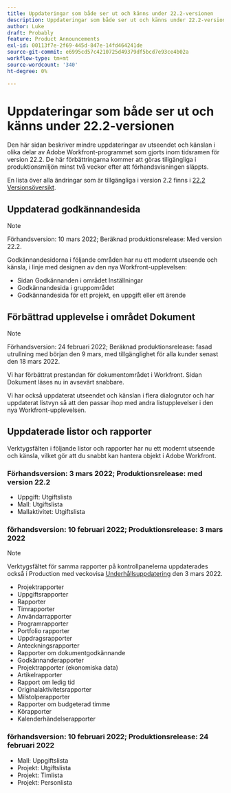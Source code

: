 ```yaml
---
title: Uppdateringar som både ser ut och känns under 22.2-versionen
description: Uppdateringar som både ser ut och känns under 22.2-versionen
author: Luke
draft: Probably
feature: Product Announcements
exl-id: 00113f7e-2f69-445d-847e-14fd464241de
source-git-commit: e6995cd57c4210725d49379df5bcd7e93ce4b02a
workflow-type: tm+mt
source-wordcount: '340'
ht-degree: 0%

---
```


# Uppdateringar som både ser ut och känns under 22.2-versionen

Den här sidan beskriver mindre uppdateringar av utseendet och känslan i olika delar av Adobe Workfront-programmet som gjorts inom tidsramen för version 22.2. De här förbättringarna kommer att göras tillgängliga i produktionsmiljön minst två veckor efter att förhandsvisningen släppts.

En lista över alla ändringar som är tillgängliga i version 2.2 finns i [22.2 Versionsöversikt](../../../product-announcements/product-releases/22.2-release-activity/22-2-release-overview.md).

## Uppdaterad godkännandesida

>[!NOTE]
>
>Förhandsversion: 10 mars 2022; Beräknad produktionsrelease: Med version 22.2.

Godkännandesidorna i följande områden har nu ett modernt utseende och känsla, i linje med designen av den nya Workfront-upplevelsen:

* Sidan Godkännanden i området Inställningar
* Godkännandesida i gruppområdet
* Godkännandesida för ett projekt, en uppgift eller ett ärende

## Förbättrad upplevelse i området Dokument

>[!NOTE]
Förhandsversion: 24 februari 2022; Beräknad produktionsrelease: fasad utrullning med början den 9 mars, med tillgänglighet för alla kunder senast den 18 mars 2022.

Vi har förbättrat prestandan för dokumentområdet i Workfront. Sidan Dokument läses nu in avsevärt snabbare.

Vi har också uppdaterat utseendet och känslan i flera dialogrutor och har uppdaterat listvyn så att den passar ihop med andra listupplevelser i den nya Workfront-upplevelsen.

## Uppdaterade listor och rapporter

Verktygsfälten i följande listor och rapporter har nu ett modernt utseende och känsla, vilket gör att du snabbt kan hantera objekt i Adobe Workfront.

### Förhandsversion: 3 mars 2022; Produktionsrelease: med version 22.2

* Uppgift: Utgiftslista
* Mall: Utgiftslista
* Mallaktivitet: Utgiftslista

### förhandsversion: 10 februari 2022; Produktionsrelease: 3 mars 2022

>[!NOTE]
Verktygsfältet för samma rapporter på kontrollpanelerna uppdaterades också i Production med veckovisa [Underhållsuppdatering](https://experienceleague.adobe.com/docs/workfront-known-issues/releases/current-updates.html) den 3 mars 2022.

* Projektrapporter
* Uppgiftsrapporter
* Rapporter
* Timrapporter
* Användarrapporter
* Programrapporter
* Portfolio rapporter
* Uppdragsrapporter
* Anteckningsrapporter
* Rapporter om dokumentgodkännande
* Godkännanderapporter
* Projektrapporter (ekonomiska data)
* Artikelrapporter
* Rapport om ledig tid
* Originalaktivitetsrapporter
* Milstolperapporter
* Rapporter om budgeterad timme
* Körapporter
* Kalenderhändelserapporter

### förhandsversion: 10 februari 2022; Produktionsrelease: 24 februari 2022

* Mall: Uppgiftslista
* Projekt: Utgiftslista
* Projekt: Timlista
* Projekt: Personlista

 
